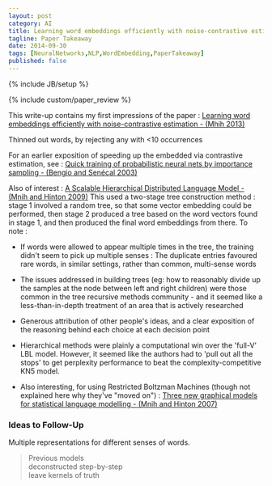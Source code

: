 ```yaml
---
layout: post
category: AI
title: Learning word embeddings efficiently with noise-contrastive estimation - Mnih 2013
tagline: Paper Takeaway
date: 2014-09-30
tags: [NeuralNetworks,NLP,WordEmbedding,PaperTakeaway]
published: false
---
```

{% include JB/setup %}

{% include custom/paper_review %}

This write-up contains my first impressions of the paper :
[Learning word embeddings efficiently with noise-contrastive estimation - (Mhih 2013)](https://www.cs.toronto.edu/~amnih/papers/wordreps.pdf)

Thinned out words, by rejecting any with <10 occurrences

For an earlier exposition of speeding up the embedded via contrastive estimation, see : [Quick training of probabilistic neural nets by importance sampling - (Bengio and Sen&eacute;cal 2003)](http://www.iro.umontreal.ca/~lisa/pointeurs/senecal_aistats2003.pdf)

Also of interest :
[A Scalable Hierarchical Distributed Language Model - (Mnih and Hinton 2009)](https://www.cs.toronto.edu/~amnih/papers/hlbl_final.pdf)
This used a two-stage tree construction method : stage 1 involved a random tree, so that some vector embedding could be performed, then stage 2 produced a tree based on the word vectors found in stage 1, and then produced the final word embeddings from there.  To note :

  * If words were allowed to appear multiple times in the tree, the training didn't seem to pick up multiple senses : The duplicate entries favoured rare words, in similar settings, rather than common, multi-sense words
  
  * The issues addressed in building trees (eg: how to reasonably divide up the samples at the node between left and right children) were those common in the tree recursive methods community - and it seemed like a less-than-in-depth treatment of an area that is actively researched
  
  * Generous attribution of other people's ideas, and a clear exposition of the reasoning behind each choice at each decision point
  
  * Hierarchical methods were plainly a computational win over the 'full-V' LBL model.  However, it seemed like the authors had to 'pull out all the stops' to get perplexity performance to beat the complexity-competitive KN5 model.
  
  * Also interesting, for using Restricted Boltzman Machines (though not explained here why they've "moved on") : [Three new graphical models for statistical language modelling - (Mnih and Hinton 2007)](https://www.cs.toronto.edu/~amnih/papers/threenew.pdf)
  
  
   

### Ideas to Follow-Up

Multiple representations for different senses of words.


> Previous models                <br/>
> deconstructed step-by-step     <br />
> leave kernels of truth          



